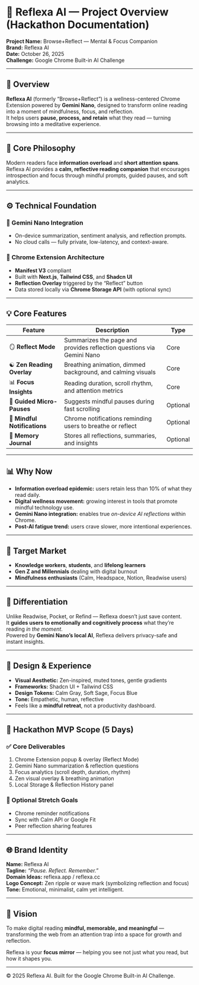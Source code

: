 # 🌿 Reflexa AI — Project Overview (Hackathon Documentation)

**Project Name:** Browse+Reflect — Mental & Focus Companion  
**Brand:** Reflexa AI  
**Date:** October 26, 2025  
**Challenge:** Google Chrome Built-in AI Challenge

---

## 🧠 Overview
**Reflexa AI** (formerly “Browse+Reflect”) is a wellness-centered Chrome Extension powered by **Gemini Nano**, designed to transform online reading into a moment of mindfulness, focus, and reflection.  
It helps users **pause, process, and retain** what they read — turning browsing into a meditative experience.

---

## 🌿 Core Philosophy
Modern readers face **information overload** and **short attention spans**. Reflexa AI provides a **calm, reflective reading companion** that encourages introspection and focus through mindful prompts, guided pauses, and soft analytics.

---

## ⚙️ Technical Foundation

### 🧩 Gemini Nano Integration
- On-device summarization, sentiment analysis, and reflection prompts.
- No cloud calls — fully private, low-latency, and context-aware.

### 🔐 Chrome Extension Architecture
- **Manifest V3** compliant
- Built with **Next.js**, **Tailwind CSS**, and **Shadcn UI**
- **Reflection Overlay** triggered by the “Reflect” button
- Data stored locally via **Chrome Storage API** (with optional sync)

---

## 💡 Core Features

| Feature | Description | Type |
|----------|--------------|------|
| 🪞 **Reflect Mode** | Summarizes the page and provides reflection questions via Gemini Nano | Core |
| ☯️ **Zen Reading Overlay** | Breathing animation, dimmed background, and calming visuals | Core |
| 📊 **Focus Insights** | Reading duration, scroll rhythm, and attention metrics | Core |
| 🧘 **Guided Micro-Pauses** | Suggests mindful pauses during fast scrolling | Optional |
| 🔔 **Mindful Notifications** | Chrome notifications reminding users to breathe or reflect | Optional |
| 📘 **Memory Journal** | Stores all reflections, summaries, and insights | Optional |

---

## 📊 Why Now
- **Information overload epidemic:** users retain less than 10% of what they read daily.  
- **Digital wellness movement:** growing interest in tools that promote mindful technology use.  
- **Gemini Nano integration:** enables true *on-device AI reflections* within Chrome.  
- **Post-AI fatigue trend:** users crave slower, more intentional experiences.

---

## 🎯 Target Market
- **Knowledge workers**, **students**, and **lifelong learners**  
- **Gen Z and Millennials** dealing with digital burnout  
- **Mindfulness enthusiasts** (Calm, Headspace, Notion, Readwise users)

---

## 🔎 Differentiation
Unlike Readwise, Pocket, or Refind — Reflexa doesn’t just save content.  
It **guides users to emotionally and cognitively process** what they’re reading *in the moment*.  
Powered by **Gemini Nano’s local AI**, Reflexa delivers privacy-safe and instant insights.

---

## 🎨 Design & Experience
- **Visual Aesthetic:** Zen-inspired, muted tones, gentle gradients  
- **Frameworks:** Shadcn UI + Tailwind CSS  
- **Design Tokens:** Calm Gray, Soft Sage, Focus Blue  
- **Tone:** Empathetic, human, reflective  
- Feels like a **mindful retreat**, not a productivity dashboard.

---

## 🚀 Hackathon MVP Scope (5 Days)

### ✅ Core Deliverables
1. Chrome Extension popup & overlay (Reflect Mode)  
2. Gemini Nano summarization & reflection questions  
3. Focus analytics (scroll depth, duration, rhythm)  
4. Zen visual overlay & breathing animation  
5. Local Storage & Reflection History panel  

### 🌱 Optional Stretch Goals
- Chrome reminder notifications  
- Sync with Calm API or Google Fit  
- Peer reflection sharing features  

---

## 🌐 Brand Identity
**Name:** Reflexa AI  
**Tagline:** *“Pause. Reflect. Remember.”*  
**Domain Ideas:** reflexa.app / reflexa.cc  
**Logo Concept:** Zen ripple or wave mark (symbolizing reflection and focus)  
**Tone:** Emotional, minimalist, calm yet intelligent.

---

## 🧭 Vision
To make digital reading **mindful, memorable, and meaningful** — transforming the web from an attention trap into a space for growth and reflection.  

Reflexa is your **focus mirror** — helping you see not just what you read, but how it shapes you.

---

© 2025 Reflexa AI. Built for the Google Chrome Built-in AI Challenge.
